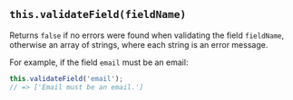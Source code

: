 ## `this.validateField(fieldName)`

Returns `false` if no errors were found when validating the field `fieldName`, otherwise an array of strings, where each string is an error message.

For example, if the field `email` must be an email:

```js
this.validateField('email');
// => ['Email must be an email.']
```
